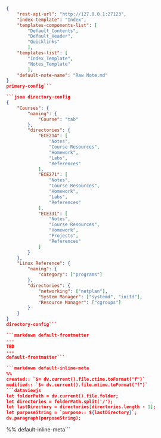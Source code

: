 ````json primary-config
{
	"rest-api-url": "http://127.0.0.1:27123",
	"index-template": "Index",
	"templates-components-list": [
		"Default_Contents", 
		"Default_Header", 
		"Quicklinks"
		],
	"templates-list": [
		"Index_Template", 
		"Notes_Template"
		],
	"default-note-name": "Raw Note.md"
}
primary-config```

```json directory-config
{
	"Courses": {
		"naming": {
			"Course": "tab"
		},
		"directories": {
			"ECE214": [
				"Notes",
				"Course Resources",
				"Homework",
				"Labs",
				"References"
			],
			"ECE271": [
				"Notes",
				"Course Resources",
				"Homework",
				"Labs",
				"References"
			],
			"ECE331": [
				"Notes",
				"Course Resources",
				"Homework",
				"Projects",
				"References"
			]
		}
	},
	"Linux Reference": {
		"naming": {
			"category": ["programs"]
		},
		"directories": {
			"networking": ["netplan"],
			"System Manager": ["systemd", "initd"],
			"Resource Manager": ["cgroups"]
		}
	}
}
directory-config```

```markdown default-frontmatter
---
TBD
---
default-frontmatter```

```markdown default-inline-meta
%%
created:: `$= dv.current().file.ctime.toFormat("f")`
modified:: `$= dv.current().file.mtime.toFormat("f")`
```dataviewjs
let folderPath = dv.current().file.folder;
let directories = folderPath.split('/');
let lastDirectory = directories[directories.length - 1];
let purposeString = `purpose:: ${lastDirectory}`;
dv.paragraph(purposeString);
````

%%
default-inline-meta```
